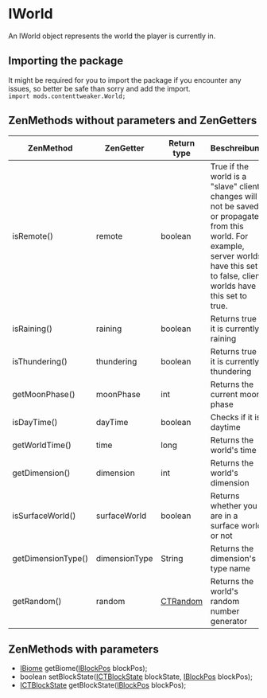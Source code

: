 # IWorld

An IWorld object represents the world the player is currently in.

## Importing the package

It might be required for you to import the package if you encounter any issues, so better be safe than sorry and add the import.  
`import mods.contenttweaker.World;`

## ZenMethods without parameters and ZenGetters

| ZenMethod          | ZenGetter     | Return type                                                    | Beschreibung                                                                                                                                                                            |
| ------------------ | ------------- | -------------------------------------------------------------- | --------------------------------------------------------------------------------------------------------------------------------------------------------------------------------------- |
| isRemote()         | remote        | boolean                                                        | True if the world is a "slave" client; changes will not be saved or propagated from this world. For example, server worlds have this set to false, client worlds have this set to true. |
| isRaining()        | raining       | boolean                                                        | Returns true if it is currently raining                                                                                                                                                 |
| isThundering()     | thundering    | boolean                                                        | Returns true if it is currently thundering                                                                                                                                              |
| getMoonPhase()     | moonPhase     | int                                                            | Returns the current moon phase                                                                                                                                                          |
| isDayTime()        | dayTime       | boolean                                                        | Checks if it is daytime                                                                                                                                                                 |
| getWorldTime()     | time          | long                                                           | Returns the world's time                                                                                                                                                                |
| getDimension()     | dimension     | int                                                            | Returns the world's dimension                                                                                                                                                           |
| isSurfaceWorld()   | surfaceWorld  | boolean                                                        | Returns whether you are in a surface world or not                                                                                                                                       |
| getDimensionType() | dimensionType | String                                                         | Returns the dimension's type name                                                                                                                                                       |
| getRandom()        | random        | [CTRandom](/Mods/ContentTweaker/Vanilla/Types/World/CTRandom/) | Returns the world's random number generator                                                                                                                                             |

## ZenMethods with parameters

- [IBiome](/Vanilla/Biomes/IBiome/) getBiome([IBlockPos](/Mods/ContentTweaker/Vanilla/Types/Block/IBlockPos/) blockPos);
- boolean setBlockState([ICTBlockState](/Mods/ContentTweaker/Vanilla/Types/Block/ICTBlockState/) blockState, [IBlockPos](/Mods/ContentTweaker/Vanilla/Types/Block/IBlockPos/) blockPos);
- [ICTBlockState](/Mods/ContentTweaker/Vanilla/Types/Block/ICTBlockState/) getBlockState([IBlockPos](/Mods/ContentTweaker/Vanilla/Types/Block/IBlockPos/) blockPos);